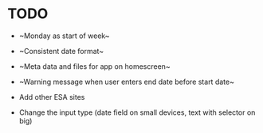# TODO

- ~Monday as start of week~
- ~Consistent date format~
- ~Meta data and files for app on homescreen~
- ~Warning message when user enters end date before start date~

- Add other ESA sites
- Change the input type (date field on small devices, text with selector on big)
